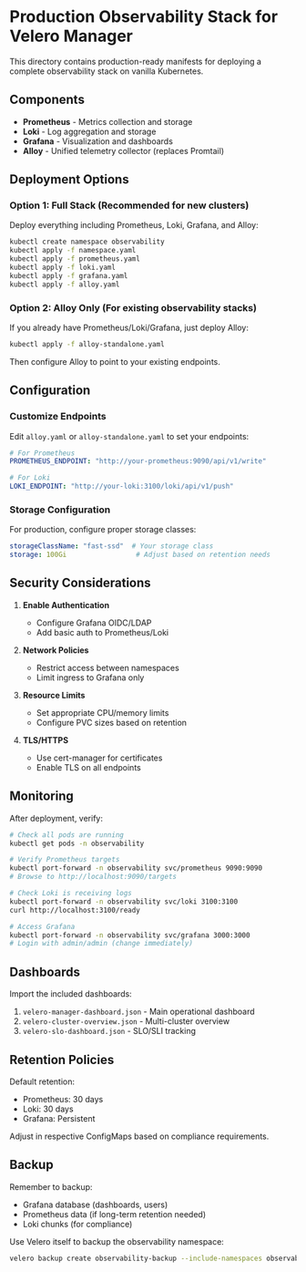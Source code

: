 # Production Observability Stack for Velero Manager

This directory contains production-ready manifests for deploying a complete observability stack on vanilla Kubernetes.

## Components

- **Prometheus** - Metrics collection and storage
- **Loki** - Log aggregation and storage  
- **Grafana** - Visualization and dashboards
- **Alloy** - Unified telemetry collector (replaces Promtail)

## Deployment Options

### Option 1: Full Stack (Recommended for new clusters)

Deploy everything including Prometheus, Loki, Grafana, and Alloy:

```bash
kubectl create namespace observability
kubectl apply -f namespace.yaml
kubectl apply -f prometheus.yaml
kubectl apply -f loki.yaml
kubectl apply -f grafana.yaml
kubectl apply -f alloy.yaml
```

### Option 2: Alloy Only (For existing observability stacks)

If you already have Prometheus/Loki/Grafana, just deploy Alloy:

```bash
kubectl apply -f alloy-standalone.yaml
```

Then configure Alloy to point to your existing endpoints.

## Configuration

### Customize Endpoints

Edit `alloy.yaml` or `alloy-standalone.yaml` to set your endpoints:

```yaml
# For Prometheus
PROMETHEUS_ENDPOINT: "http://your-prometheus:9090/api/v1/write"

# For Loki  
LOKI_ENDPOINT: "http://your-loki:3100/loki/api/v1/push"
```

### Storage Configuration

For production, configure proper storage classes:

```yaml
storageClassName: "fast-ssd"  # Your storage class
storage: 100Gi                 # Adjust based on retention needs
```

## Security Considerations

1. **Enable Authentication**
   - Configure Grafana OIDC/LDAP
   - Add basic auth to Prometheus/Loki

2. **Network Policies**
   - Restrict access between namespaces
   - Limit ingress to Grafana only

3. **Resource Limits**
   - Set appropriate CPU/memory limits
   - Configure PVC sizes based on retention

4. **TLS/HTTPS**
   - Use cert-manager for certificates
   - Enable TLS on all endpoints

## Monitoring

After deployment, verify:

```bash
# Check all pods are running
kubectl get pods -n observability

# Verify Prometheus targets
kubectl port-forward -n observability svc/prometheus 9090:9090
# Browse to http://localhost:9090/targets

# Check Loki is receiving logs
kubectl port-forward -n observability svc/loki 3100:3100
curl http://localhost:3100/ready

# Access Grafana
kubectl port-forward -n observability svc/grafana 3000:3000
# Login with admin/admin (change immediately)
```

## Dashboards

Import the included dashboards:

1. `velero-manager-dashboard.json` - Main operational dashboard
2. `velero-cluster-overview.json` - Multi-cluster overview
3. `velero-slo-dashboard.json` - SLO/SLI tracking

## Retention Policies

Default retention:
- Prometheus: 30 days
- Loki: 30 days
- Grafana: Persistent

Adjust in respective ConfigMaps based on compliance requirements.

## Backup

Remember to backup:
- Grafana database (dashboards, users)
- Prometheus data (if long-term retention needed)
- Loki chunks (for compliance)

Use Velero itself to backup the observability namespace:

```bash
velero backup create observability-backup --include-namespaces observability
```